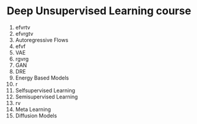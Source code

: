 # Deep Unsupervised Learning course

1. efvrtv
2. efvrgtv
3. Autoregressive Flows
4. efvf
5. VAE
6. rgvrg
7. GAN
8. DRE
9. Energy Based Models
10. r
11. Selfsupervised Learning
12. Semisupervised Learning
13. rv
14. Meta Learning
15. Diffusion Models
